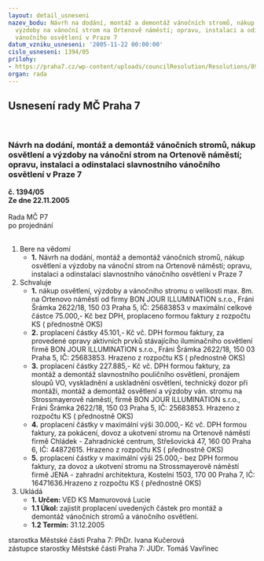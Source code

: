 ```yaml
---
layout: detail_usneseni
nazev_bodu: Návrh na dodání, montáž a demontáž vánočních stromů, nákup osvětlení a
  výzdoby na vánoční strom na Ortenově náměstí; opravu, instalaci a odinstalaci slavnostního
  vánočního osvětlení v Praze 7
datum_vzniku_usneseni: '2005-11-22 00:00:00'
cislo_usneseni: 1394/05
prilohy:
- https://praha7.cz/wp-content/uploads/councilResolution/Resolutions/8981/61-23p-v%c3%a1noce.doc
organ: rada
---
```

<div id="ucUsn_pList" class="usn">
	<span><h2>Usnesení rady MČ Praha 7 </h2>
<br></span><div class="standBody">
<span><h3>Návrh na dodání, montáž a demontáž vánočních stromů, nákup osvětlení a výzdoby na vánoční strom na Ortenově náměstí; opravu, instalaci a odinstalaci slavnostního vánočního osvětlení v Praze 7</h3></span><div class="center">
		<strong>č. 1394/05</strong><br>
	</div>
<div class="center">
		<strong>Ze dne 22.11.2005</strong><br><br>
	</div>Rada MČ P7<br> po projednání<br><br><ol>
<li>Bere na vědomí<ul><li>
<strong>1.</strong> Návrh na dodání, montáž a demontáž vánočních stromů, nákup osvětlení a výzdoby na vánoční strom na Ortenově náměstí; opravu, instalaci a odinstalaci slavnostního vánočního osvětlení v Praze 7</li></ul>
</li>
<li>Schvaluje<ul>
<li>
<strong>1.</strong> nákup osvětlení, výzdoby a vánočního stromu o velikosti max. 8m. na Ortenovo náměstí od firmy BON JOUR ILLUMINATION s.r.o., Fráni Šrámka 2622/18, 150 03 Praha 5, IČ: 25683853 v maximální celkové částce 75.000,- Kč bez DPH, proplaceno formou faktury z rozpočtu KS ( přednostně OKS)  </li>
<li>
<strong>2.</strong> proplacení částky 45.101,- Kč vč. DPH formou faktury, za provedené opravy aktivních prvků stávajícího iluminačního osvětlení firmě BON JOUR ILLUMINATION s.r.o., Fráni Šrámka 2622/18, 150 03 Praha 5, IČ: 25683853. Hrazeno z rozpočtu KS ( přednostně OKS)    </li>
<li>
<strong>3.</strong> proplacení částky 227.885,- Kč vč. DPH formou faktury, za montáž a demontáž slavnostního pouličního osvětlení, pronájem sloupů VO, vyskladnění a uskladnění osvětlení, technický dozor při montáži,  montáž a demontáž osvětlení a výzdoby ván. stromu na Strossmayerově náměstí,  firmě BON JOUR ILLUMINATION s.r.o., Fráni Šrámka 2622/18, 150 03 Praha 5, IČ: 25683853. Hrazeno z rozpočtu KS ( přednostně OKS)  </li>
<li>
<strong>4.</strong> proplacení částky v maximální výši 30.000,- Kč vč. DPH formou faktury, za pokácení, dovoz a ukotvení stromu na Ortenově náměstí firmě Chládek - Zahradnické centrum, Střešovická 47, 160 00 Praha 6, IČ: 44872615. Hrazeno z rozpočtu KS ( přednostně OKS)  </li>
<li>
<strong>5.</strong> proplacení částky v maximální výši 25.000,- bez DPH formou faktury, za dovoz a ukotvení stromu na Strossmayerově náměstí firmě JENA - zahradní architektura, Kostelní 1503, 170 00 Praha 7, IČ: 16471636.Hrazeno z rozpočtu KS ( přednostně OKS)  </li>
</ul>
</li>
<li>Ukládá<ul>
<li>
<strong>1. Určen: </strong>VED KS Mamurovová Lucie</li>
<li>
<strong>1.1 Úkol: </strong>zajistit proplacení uvedených částek pro montáž a demontáž vánočních stromů a vánočního osvětlení.</li>
<li>
<strong>1.2 Termín: </strong>31.12.2005</li>
</ul>
</li>
</ol>starostka Městské části Praha 7: PhDr. Ivana Kučerová<br>zástupce starostky Městské části Praha 7: JUDr. Tomáš Vavřinec 
</div>
</div>